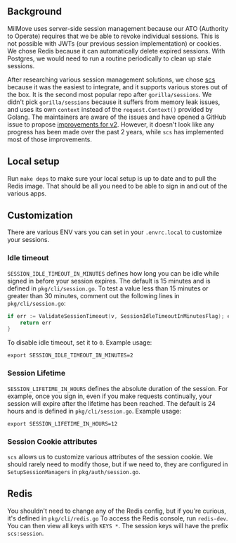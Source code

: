 ## Background
MilMove uses server-side session management because our ATO (Authority to Operate) requires that we be able to revoke individual sessions. This is not possible with JWTs (our previous session implementation) or cookies. We chose Redis because it can automatically delete expired sessions. With Postgres, we would need to run a routine
periodically to clean up stale sessions.

After researching various session management solutions, we chose
[scs](https://github.com/alexedwards/scs) because it was the easiest to integrate, and it supports various
stores out of the box. It is the second most popular repo after
`gorilla/sessions`. We didn't pick `gorilla/sessions` because it suffers
from memory leak issues, and uses its own `context` instead of the
`request.Context()` provided by Golang. The maintainers are aware of
the issues and have opened a GitHub issue to propose [improvements for
v2](https://github.com/gorilla/sessions/issues/105). However, it doesn't look like any progress has been made over the
past 2 years, while `scs` has implemented most of those improvements.

## Local setup
Run `make deps` to make sure your local setup is up to date and to pull the Redis image. That should be all you need to be able to sign in and out of the various apps.

## Customization
There are various ENV vars you can set in your `.envrc.local` to customize your sessions.

### Idle timeout
`SESSION_IDLE_TIMEOUT_IN_MINUTES` defines how long you can be idle while signed in before your session expires. The default is 15 minutes and is defined in `pkg/cli/session.go`. To test a value less than 15 minutes or greater than 30 minutes, comment out the following lines in `pkg/cli/session.go`:
```go
if err := ValidateSessionTimeout(v, SessionIdleTimeoutInMinutesFlag); err != nil {
    return err
}
```
To disable idle timeout, set it to `0`.
Example usage:
```
export SESSION_IDLE_TIMEOUT_IN_MINUTES=2
```
### Session Lifetime
`SESSION_LIFETIME_IN_HOURS` defines the absolute duration of the session. For example, once you sign in, even if you make requests continually, your session will expire after the lifetime has been reached. The default is 24 hours and is defined in `pkg/cli/session.go`.
Example usage:
```
export SESSION_LIFETIME_IN_HOURS=12
```
### Session Cookie attributes
`scs` allows us to customize various attributes of the session cookie. We should rarely need to modify those, but if we need to, they are configured in `SetupSessionManagers` in `pkg/auth/session.go`.

## Redis
You shouldn't need to change any of the Redis config, but if you're curious, it's defined in `pkg/cli/redis.go`
To access the Redis console, run `redis-dev`. You can then view all keys with `KEYS *`. The session keys will have the prefix `scs:session`.
